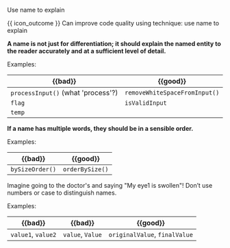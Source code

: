 <span id="title">Use name to explain</span>

<span id="prereqs"></span>

<span id="outcomes">{{ icon_outcome }} Can improve code quality using technique: use name to explain </span>

<div id="body">

**A name is not just for differentiation; it should explain the named entity to the reader accurately and at a sufficient level of detail.**

<box>

Examples:

| {{bad}}          |  {{good}}                     |
| ----------------- |  ----------------------------- |
|`processInput()`  (what 'process'?) |  `removeWhiteSpaceFromInput()` |
|`flag`   |  `isValidInput` |
|`temp`   |   |

</box>

**If a name has multiple words, they should be in a sensible order.**

<box>

Examples:

| {{bad}}        |  {{good}}       |
| --------------- |  --------------- |
|`bySizeOrder()`  |  `orderBySize()` |

</box>

Imagine going to the doctor's and saying "My eye1 is swollen"! Don’t use numbers or case to distinguish names.

<box>

Examples:

| {{bad}}          | {{bad}}          | {{good}}                     |
| ----------------- | ----------------- | ----------------------------- |
|`value1`, `value2` | `value`, `Value`  | `originalValue`, `finalValue` |

</box>


</div>

<div id="extras">
</div>
